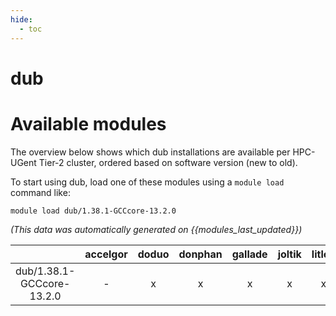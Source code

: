 ```yaml
---
hide:
  - toc
---
```


dub
===

# Available modules


The overview below shows which dub installations are available per HPC-UGent Tier-2 cluster, ordered based on software version (new to old).

To start using dub, load one of these modules using a `module load` command like:

```shell
module load dub/1.38.1-GCCcore-13.2.0
```

*(This data was automatically generated on {{modules_last_updated}})*

| |accelgor|doduo|donphan|gallade|joltik|litleo|shinx|
| :---: | :---: | :---: | :---: | :---: | :---: | :---: | :---: |
|dub/1.38.1-GCCcore-13.2.0|-|x|x|x|x|x|x|
